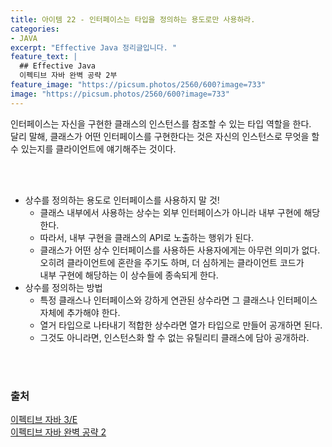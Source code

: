 ```yaml
---
title: 아이템 22 - 인터페이스는 타입을 정의하는 용도로만 사용하라.
categories:
- JAVA
excerpt: "Effective Java 정리글입니다. "
feature_text: |
  ## Effective Java
  이펙티브 자바 완벽 공략 2부 
feature_image: "https://picsum.photos/2560/600?image=733"
image: "https://picsum.photos/2560/600?image=733"
---
```

인터페이스는 자신을 구현한 클래스의 인스턴스를 참조할 수 있는 타입 역할을 한다.<br>달리 말해, 클래스가 어떤 인터페이스를 구현한다는 것은 자신의 인스턴스로 무엇을 할 수 있는지를 클라이언트에 얘기해주는 것이다.

<br>
<br>

- 상수를 정의하는 용도로 인터페이스를 사용하지 말 것!
	- 클래스 내부에서 사용하는 상수는 외부 인터페이스가 아니라 내부 구현에 해당한다.
	- 따라서,  내부 구현을 클래스의 API로 노출하는 행위가 된다.
	- 클래스가 어떤 상수 인터페이스를 사용하든 사용자에게는 아무런 의미가 없다.<br>오히려 클라이언트에 혼란을 주기도 하며, 더 심하게는 클라이언트 코드가<br>내부 구현에 해당하는 이 상수들에 종속되게 한다.
- 상수를 정의하는 방법
	- 특정 클래스나 인터페이스와 강하게 연관된 상수라면 그 클래스나 인터페이스 자체에 추가해야 한다.
	- 열거 타입으로 나타내기 적합한 상수라면 열가 타입으로 만들어 공개하면 된다.
	- 그것도 아니라면, 인스턴스화 할 수 없는 유틸리티 클래스에 담아 공개하라.

<br>
<br>

### 출처
[이펙티브 자바 3/E](https://search.shopping.naver.com/book/catalog/32436239326?cat_id=50010920&frm=PBOKMOD&query=%EC%9D%B4%ED%8E%99%ED%8B%B0%EB%B8%8C+%EC%9E%90%EB%B0%94&NaPm=ct%3Dldd7alyg%7Cci%3Da1cb3421196066f92fcb5265efd66df3e1c2923a%7Ctr%3Dboknx%7Csn%3D95694%7Chk%3D5cc68c09cd18680188aa8c89c3dcd09af25d60fd) <br/>
[이펙티브 자바 완벽 공략 2](https://www.inflearn.com/course/%EC%9D%B4%ED%8E%99%ED%8B%B0%EB%B8%8C-%EC%9E%90%EB%B0%94-2/dashboard)
